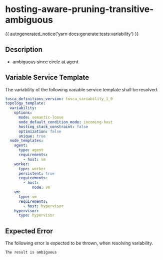 # hosting-aware-pruning-transitive-ambiguous

{{ autogenerated_notice('yarn docs:generate:tests:variability') }}

## Description

- ambiguous since circle at agent


## Variable Service Template

The variability of the following variable service template shall be resolved.

```yaml linenums="1"
tosca_definitions_version: tosca_variability_1_0
topology_template:
  variability:
    options:
      mode: semantic-loose
      node_default_condition_mode: incoming-host
      hosting_stack_constraint: false
      optimization: false
      unique: true
  node_templates:
    agent:
      type: agent
      requirements:
        - host: vm
    worker:
      type: worker
      persistent: true
      requirements:
        - host:
            node: vm
    vm:
      type: vm
      requirements:
        - host: hypervisor
    hypervisor:
      type: hypervisor
```




## Expected Error

The following error is expected to be thrown, when resolving variability.

```text linenums="1"
The result is ambiguous
```
